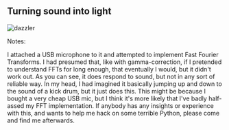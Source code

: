 ## Turning sound into light

![dazzler](/emf-2024/photos/dazzler.jpg)

Notes:

I attached a USB microphone to it and attempted to implement Fast Fourier Transforms. I had presumed that, like with gamma-correction, if I pretended to understand FFTs for long enough, that eventually I would, but it didn't work out. As you can see, it does respond to sound, but not in any sort of reliable way. In my head, I had imagined it basically jumping up and down to the sound of a kick drum, but it just does this. This might be because I bought a very cheap USB mic, but I think it's more likely that I've badly half-assed my FFT implementation. If anybody has any insights or experience with this, and wants to help me hack on some terrible Python, please come and find me afterwards.
